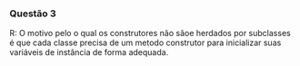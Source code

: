### **Questão 3**

R: O motivo pelo o qual os construtores não sãoe herdados por subclasses é que cada classe precisa de um metodo construtor para inicializar suas variáveis de instância de forma adequada.
